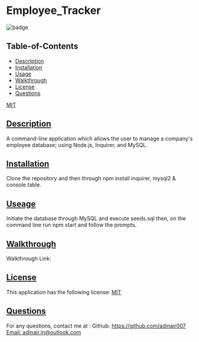 # Employee_Tracker

![badge](https://img.shields.io/badge/license-MIT-blue)

  ## Table-of-Contents
  * [Description](#description)
  * [Installation](#installation)
  * [Usage](#useage)
  * [Walkthrough](#walkthrough)
  * [License](#license)
  * [Questions](#questions)

[MIT](https://choosealicense.com/licenses/MIT)

  ## [Description](#table-of-contents)
  A command-line application which allows the user to manage a company's employee database; using Node.js, Inquirer, and MySQL.

  ## [Installation](#table-of-contents)
  Clone the repository and then through npm install inquirer, mysql2 & console.table.

  ## [Useage](#table-of-contents)
  Initiate the database through MySQL and execute seeds.sql then, on the command line run npm start and follow the prompts. 
  ## [Walkthrough](#table-of-contents)
  Walkthrough Link:
  
  ## [License](#table-of-contents)
  This application has the following license:
  [MIT](https://choosealicense.com/licenses/MIT)

  ## [Questions](#table-of-contents)
  For any questions, contact me at :
    Github: https://github.com/adinair007
    [Email: adinair.in@outlook.com](mailto:adinair.in@outlook.com)

